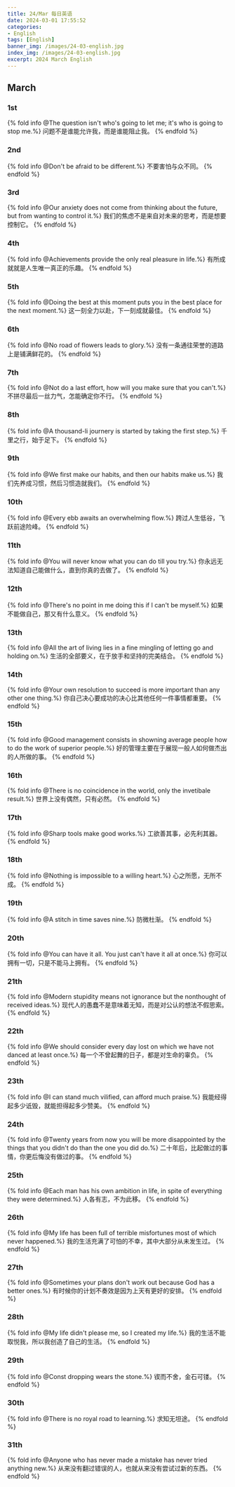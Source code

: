 ```yaml
---
title: 24/Mar 每日英语
date: 2024-03-01 17:55:52
categories:
- English
tags: [English]
banner_img: /images/24-03-english.jpg
index_img: /images/24-03-english.jpg
excerpt: 2024 March English
---
```


## March

### 1st
{% fold info @The question isn't who's going to let me; it's who is going to stop me.%}
问题不是谁能允许我，而是谁能阻止我。
{% endfold %}

### 2nd
{% fold info @Don't be afraid to be different.%}
不要害怕与众不同。
{% endfold %}

### 3rd
{% fold info @Our anxiety does not come from thinking about the future, but from wanting to control it.%}
我们的焦虑不是来自对未来的思考，而是想要控制它。
{% endfold %}

### 4th
{% fold info @Achievements provide the only real pleasure in life.%}
有所成就就是人生唯一真正的乐趣。
{% endfold %}

### 5th
{% fold info @Doing the best at this moment puts you in the best place for the next moment.%}
这一刻全力以赴，下一刻成就最佳。
{% endfold %}

### 6th
{% fold info @No road of flowers leads to glory.%}
没有一条通往荣誉的道路上是铺满鲜花的。
{% endfold %}

### 7th
{% fold info @Not do a last effort, how will you make sure that you can't.%}
不拼尽最后一丝力气，怎能确定你不行。
{% endfold %}

### 8th
{% fold info @A thousand-li journery is started by taking the first step.%}
千里之行，始于足下。
{% endfold %}

### 9th
{% fold info @We first make our habits, and then our habits make us.%}
我们先养成习惯，然后习惯造就我们。
{% endfold %}

### 10th
{% fold info @Every ebb awaits an overwhelming flow.%}
跨过人生低谷，飞跃前途险峰。
{% endfold %}

### 11th
{% fold info @You will never know what you can do till you try.%}
你永远无法知道自己能做什么，直到你真的去做了。
{% endfold %}

### 12th
{% fold info @There's no point in me doing this if I can't be myself.%}
如果不能做自己，那又有什么意义。
{% endfold %}

### 13th
{% fold info @All the art of living lies in a fine mingling of letting go and holding on.%}
生活的全部要义，在于放手和坚持的完美结合。
{% endfold %}

### 14th
{% fold info @Your own resolution to succeed is more important than any other one thing.%}
你自己决心要成功的决心比其他任何一件事情都重要。
{% endfold %}

### 15th
{% fold info @Good management consists in showning average people how to do the work of superior people.%}
好的管理主要在于展现一般人如何做杰出的人所做的事。
{% endfold %}

### 16th
{% fold info @There is no coincidence in the world, only the invetibale result.%}
世界上没有偶然，只有必然。
{% endfold %}

### 17th
{% fold info @Sharp tools make good works.%}
工欲善其事，必先利其器。
{% endfold %}

### 18th
{% fold info @Nothing is impossible to a willing heart.%}
心之所愿，无所不成。
{% endfold %}

### 19th
{% fold info @A stitch in time saves nine.%}
防微杜渐。
{% endfold %}

### 20th
{% fold info @You can have it all. You just can't have it all at once.%}
你可以拥有一切，只是不能马上拥有。
{% endfold %}

### 21th
{% fold info @Modern stupidity means not ignorance but the nonthought of received ideas.%}
现代人的愚蠢不是意味着无知，而是对公认的想法不假思索。
{% endfold %}

### 22th
{% fold info @We should consider every day lost on which we have not danced at least once.%}
每一个不曾起舞的日子，都是对生命的辜负。
{% endfold %}

### 23th
{% fold info @I can stand much vilified, can afford much praise.%}
我能经得起多少诋毁，就能担得起多少赞美。
{% endfold %}

### 24th
{% fold info @Twenty years from now you will be more disappointed by the things that you didn't do than the one you did do.%}
二十年后，比起做过的事情，你更后悔没有做过的事。
{% endfold %}

### 25th
{% fold info @Each man has his own ambition in life, in spite of everything they were determined.%}
人各有志，不为此移。
{% endfold %}

### 26th
{% fold info @My life has been full of terrible misfortunes most of which never happened.%}
我的生活充满了可怕的不幸，其中大部分从未发生过。
{% endfold %}

### 27th
{% fold info @Sometimes your plans don't work out because God has a better ones.%}
有时候你的计划不奏效是因为上天有更好的安排。
{% endfold %}

### 28th
{% fold info @My life didn't please me, so I created my life.%}
我的生活不能取悦我，所以我创造了自己的生活。
{% endfold %}

### 29th
{% fold info @Const dropping wears the stone.%}
锲而不舍，金石可镂。
{% endfold %}

### 30th
{% fold info @There is no royal road to learning.%}
求知无坦途。
{% endfold %}

### 31th
{% fold info @Anyone who has never made a mistake has never tried anything new.%}
从来没有翻过错误的人，也就从来没有尝试过新的东西。
{% endfold %}